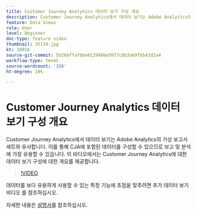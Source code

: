 ```yaml
---
title: Customer Journey Analytics 데이터 보기 구성 개요
description: Customer Journey Analytics에서 데이터 보기는 Adobe Analytics의 가상 보고서 세트와 유사합니다. 이를 통해 CJA에 포함된 데이터를 구성할 수 있으므로 보고 및 분석에 가장 유용할 수 있습니다. 이 비디오에서는 Customer Journey Analytics에 대한 데이터 보기 구성에 대한 개요를 제공합니다.
feature: Data Views
role: User
level: Beginner
doc-type: feature video
thumbnail: 35110.jpg
kt: 10016
source-git-commit: 5b26bffaf6be612948be9977c8b3a69f6b43d2a4
workflow-type: tm+mt
source-wordcount: '156'
ht-degree: 10%

---
```



# Customer Journey Analytics 데이터 보기 구성 개요

Customer Journey Analytics에서 데이터 보기는 Adobe Analytics의 가상 보고서 세트와 유사합니다. 이를 통해 CJA에 포함된 데이터를 구성할 수 있으므로 보고 및 분석에 가장 유용할 수 있습니다. 이 비디오에서는 Customer Journey Analytics에 대한 데이터 보기 구성에 대한 개요를 제공합니다.

>[!VIDEO](https://video.tv.adobe.com/v/35110/?quality=12&learn=on)

데이터를 보다 유용하게 사용할 수 있는 특정 기능에 초점을 맞추려면 추가 데이터 보기 비디오 를 참조하십시오.

자세한 내용은 [설명서](https://experienceleague.adobe.com/docs/analytics-platform/using/cja-dataviews/data-views.html?lang=ko-KR)를 참조하십시오.
